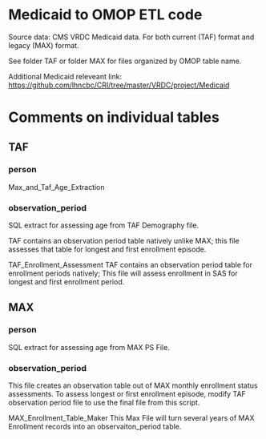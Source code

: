 # Medicaid to OMOP ETL code

Source data: CMS VRDC Medicaid data. For both current (TAF) format and legacy (MAX) format.

See folder TAF or folder MAX for files organized by OMOP table name.

Additional Medicaid releveant link: https://github.com/lhncbc/CRI/tree/master/VRDC/project/Medicaid

# Comments on individual tables

## TAF
### person
Max_and_Taf_Age_Extraction

### observation_period

SQL extract for assessing age from TAF Demography file.


TAF contains an observation period table natively unlike MAX; this file assesses that table for longest and first enrollment episode.

TAF_Enrollment_Assessment
	TAF contains an observation period table for enrollment periods natively;
	This file will assess enrollment in SAS for longest and first enrollment 
	period. 

## MAX
### person
SQL extract for assessing age from MAX PS File.

### observation_period
This file creates an observation table out of MAX monthly enrollment status assessments. To assess longest or first enrollment
episode, modify TAF observation period file to use the final file from this script. 

MAX_Enrollment_Table_Maker
	This Max File will turn several years of MAX Enrollment records into
	an observaiton_period table.

